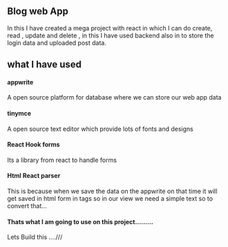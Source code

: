 
## Blog web App

In this I have created a mega project with react in which I can do create, read , update and delete , in this I have used backend also in to store the login data and uploaded post data.


## what I have used 

#### appwrite

A open source platform for database where we can store our web app data

#### tinymce

A open source text editor which provide lots of fonts and designs

#### React Hook forms 

Its a library from react to handle forms

#### Html React parser

This is because when we save the data on the appwrite on that time it will get saved in html form in tags so in our view we need  a simple text so to convert that...

#### Thats what I am going to use on this project.........


Lets Build this ....///

